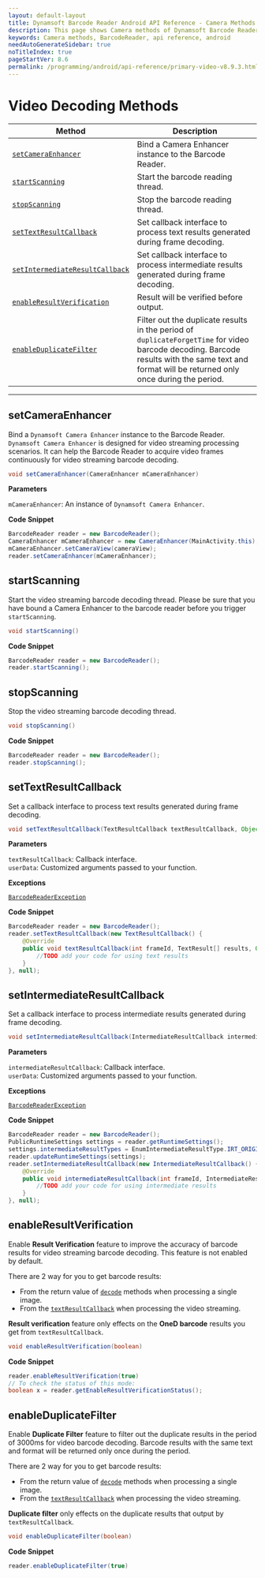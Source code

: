 ```yaml
---
layout: default-layout
title: Dynamsoft Barcode Reader Android API Reference - Camera Methods
description: This page shows Camera methods of Dynamsoft Barcode Reader for Android SDK.
keywords: Camera methods, BarcodeReader, api reference, android
needAutoGenerateSidebar: true
noTitleIndex: true
pageStartVer: 8.6
permalink: /programming/android/api-reference/primary-video-v8.9.3.html
---
```



# Video Decoding Methods

| Method | Description |
|--------|-------------|
| [`setCameraEnhancer`](#setcameraenhancer) | Bind a Camera Enhancer instance to the Barcode Reader.  |
| [`startScanning`](#startscanning) | Start the barcode reading thread. |
| [`stopScanning`](#stopscanning) | Stop the barcode reading thread. |
| [`setTextResultCallback`](#settextresultcallback) | Set callback interface to process text results generated during frame decoding. |
| [`setIntermediateResultCallback`](#setintermediateresultcallback) | Set callback interface to process intermediate results generated during frame decoding. |
| [`enableResultVerification`](#enableresultverification) | Result will be verified before output. |
| [`enableDuplicateFilter`](#enableduplicatefilter) | Filter out the duplicate results in the period of `duplicateForgetTime` for video barcode decoding. Barcode results with the same text and format will be returned only once during the period. |

---

## setCameraEnhancer

Bind a `Dynamsoft Camera Enhancer` instance to the Barcode Reader. `Dynamsoft Camera Enhancer` is designed for video streaming processing scenarios. It can help the Barcode Reader to acquire video frames continuously for video streaming barcode decoding.

```java
void setCameraEnhancer(CameraEnhancer mCameraEnhancer)
```

**Parameters**

`mCameraEnhancer`: An instance of `Dynamsoft Camera Enhancer`.

**Code Snippet**

```java
BarcodeReader reader = new BarcodeReader();
CameraEnhancer mCameraEnhancer = new CameraEnhancer(MainActivity.this);
mCameraEnhancer.setCameraView(cameraView);
reader.setCameraEnhancer(mCameraEnhancer);
```

## startScanning

Start the video streaming barcode decoding thread. Please be sure that you have bound a Camera Enhancer to the barcode reader before you trigger `startScanning`.

```java
void startScanning()
```

**Code Snippet**

```java
BarcodeReader reader = new BarcodeReader();
reader.startScanning();
```

## stopScanning

Stop the video streaming barcode decoding thread.

```java
void stopScanning()
```

**Code Snippet**

```java
BarcodeReader reader = new BarcodeReader();
reader.stopScanning();
```

## setTextResultCallback

Set a callback interface to process text results generated during frame decoding.

```java
void setTextResultCallback(TextResultCallback textResultCallback, Object userData) throws BarcodeReaderException
```

**Parameters**

`textResultCallback`: Callback interface.  
`userData`: Customized arguments passed to your function.

**Exceptions**

[`BarcodeReaderException`](auxiliary-BarcodeReaderException.md)

**Code Snippet**

```java
BarcodeReader reader = new BarcodeReader();
reader.setTextResultCallback(new TextResultCallback() {
    @Override
    public void textResultCallback(int frameId, TextResult[] results, Object userData) {
        //TODO add your code for using text results
    }
}, null);
```

## setIntermediateResultCallback

Set a callback interface to process intermediate results generated during frame decoding.

```java
void setIntermediateResultCallback(IntermediateResultCallback intermediateResultCallback, Object userData} throws BarcodeReaderException
```

**Parameters**

`intermediateResultCallback`: Callback interface.  
`userData`: Customized arguments passed to your function.

**Exceptions**

[`BarcodeReaderException`](auxiliary-BarcodeReaderException.md)

**Code Snippet**

```java
BarcodeReader reader = new BarcodeReader();
PublicRuntimeSettings settings = reader.getRuntimeSettings();
settings.intermediateResultTypes = EnumIntermediateResultType.IRT_ORIGINAL_IMAGE | EnumIntermediateResultType.IRT_COLOUR_CLUSTERED_IMAGE | EnumIntermediateResultType.IRT_COLOUR_CONVERTED_GRAYSCALE_IMAGE;
reader.updateRuntimeSettings(settings);
reader.setIntermediateResultCallback(new IntermediateResultCallback() {
    @Override
    public void intermediateResultCallback(int frameId, IntermediateResult[] results, Object userData) {
        //TODO add your code for using intermediate results
    }
}, null);
```

## enableResultVerification

Enable **Result Verification** feature to improve the accuracy of barcode results for video streaming barcode decoding. This feature is not enabled by default.

There are 2 way for you to get barcode results:

- From the return value of [`decode`](primary-decode.md) methods when processing a single image.
- From the [`textResultCallback`](interface-textresultcallback.md) when processing the video streaming.

**Result verification** feature only effects on the **OneD barcode** results you get from `textResultCallback`.

```java
void enableResultVerification(boolean)
```

**Code Snippet**

```java
reader.enableResultVerification(true)
// To check the status of this mode:
boolean x = reader.getEnableResultVerificationStatus();
```

## enableDuplicateFilter

Enable **Duplicate Filter** feature to filter out the duplicate results in the period of 3000ms for video barcode decoding. Barcode results with the same text and format will be returned only once during the period.

There are 2 way for you to get barcode results:

- From the return value of [`decode`](primary-decode.md) methods when processing a single image.
- From the [`textResultCallback`](interface-textresultcallback.md) when processing the video streaming.

**Duplicate filter** only effects on the duplicate results that output by `textResultCallback`.

```java
void enableDuplicateFilter(boolean)
```

**Code Snippet**

```java
reader.enableDuplicateFilter(true)
```
